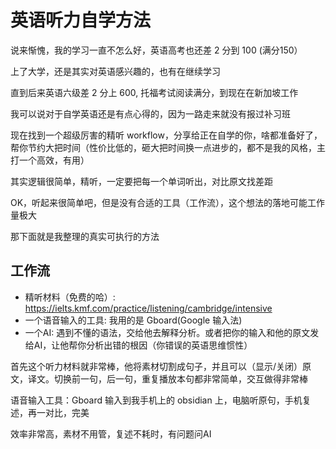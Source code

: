 # 英语听力自学方法

说来惭愧，我的学习一直不怎么好，英语高考也还差 2 分到 100 (满分150）

上了大学，还是其实对英语感兴趣的，也有在继续学习

直到后来英语六级差 2 分上 600, 托福考试阅读满分，到现在在新加坡工作

我可以说对于自学英语还是有点心得的，因为一路走来就没有报过补习班

现在找到一个超级厉害的精听 workflow，分享给正在自学的你，啥都准备好了，帮你节约大把时间（性价比低的，砸大把时间换一点进步的，都不是我的风格，主打一个高效，有用）

其实逻辑很简单，精听，一定要把每一个单词听出，对比原文找差距

OK，听起来很简单吧，但是没有合适的工具（工作流），这个想法的落地可能工作量极大

那下面就是我整理的真实可执行的方法


## 工作流

- 精听材料（免费的哈）: https://ielts.kmf.com/practice/listening/cambridge/intensive
- 一个语音输入的工具: 我用的是 Gboard(Google 输入法)
- 一个AI: 遇到不懂的语法，交给他去解释分析。或者把你的输入和他的原文发给AI，让他帮你分析出错的根因（你错误的英语思维惯性）

首先这个听力材料就非常棒，他将素材切割成句子，并且可以（显示/关闭）原文，译文。切换前一句，后一句，重复播放本句都非常简单，交互做得非常棒

语音输入工具：Gboard 输入到我手机上的 obsidian 上，电脑听原句，手机复述，再一对比，完美

效率非常高，素材不用管，复述不耗时，有问题问AI
